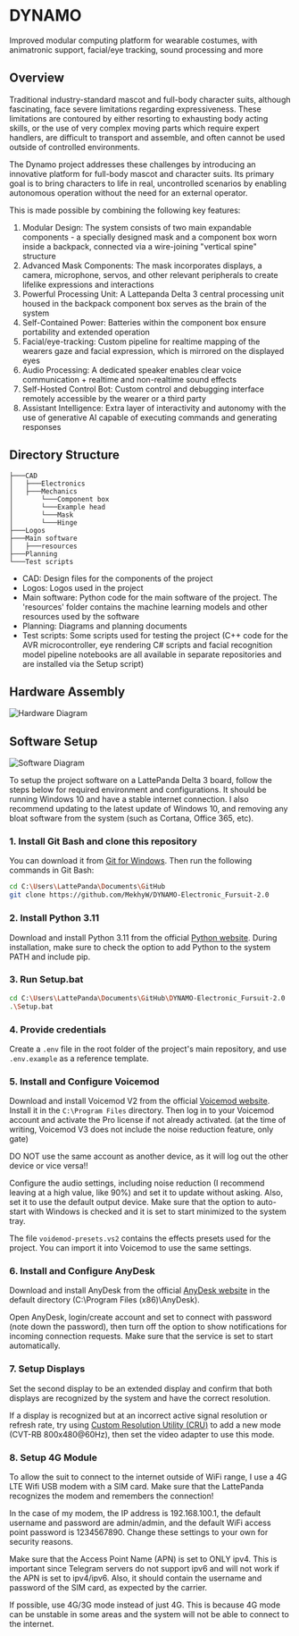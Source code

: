 # DYNAMO

Improved modular computing platform for wearable costumes, with animatronic support, facial/eye tracking, sound processing and more

## Overview

Traditional industry-standard mascot and full-body character suits, although fascinating, face severe limitations regarding expressiveness. These limitations are contoured by either resorting to exhausting body acting skills, or the use of very complex moving parts which require expert handlers, are difficult to transport and assemble, and often cannot be used outside of controlled environments.

The Dynamo project addresses these challenges by introducing an innovative platform for full-body mascot and character suits. Its primary goal is to bring characters to life in real, uncontrolled scenarios by enabling autonomous operation without the need for an external operator. 

This is made possible by combining the following key features:

1. Modular Design: The system consists of two main expandable components - a specially designed mask and a component box worn inside a backpack, connected via a wire-joining "vertical spine" structure
2. Advanced Mask Components: The mask incorporates displays, a camera, microphone, servos, and other relevant peripherals to create lifelike expressions and interactions
3. Powerful Processing Unit: A Lattepanda Delta 3 central processing unit housed in the backpack component box serves as the brain of the system
4. Self-Contained Power: Batteries within the component box ensure portability and extended operation
5. Facial/eye-tracking: Custom pipeline for realtime mapping of the wearers gaze and facial expression, which is mirrored on the displayed eyes
6. Audio Processing: A dedicated speaker enables clear voice communication + realtime and non-realtime sound effects
7. Self-Hosted Control Bot: Custom control and debugging interface remotely accessible by the wearer or a third party
8. Assistant Intelligence: Extra layer of interactivity and autonomy with the use of generative AI capable of executing commands and generating responses

## Directory Structure

```
├───CAD
│   ├───Electronics
│   ├───Mechanics
│       └───Component box
│       └───Example head
│       └───Mask
│       └───Hinge
├───Logos
├───Main software
│   ├───resources
├───Planning
└───Test scripts
```

- CAD: Design files for the components of the project
- Logos: Logos used in the project
- Main software: Python code for the main software of the project. The 'resources' folder contains the machine learning models and other resources used by the software
- Planning: Diagrams and planning documents
- Test scripts: Some scripts used for testing the project
(C++ code for the AVR microcontroller, eye rendering C# scripts and facial recognition model pipeline notebooks are all available in separate repositories and are installed via the Setup script)

## Hardware Assembly

![Hardware Diagram](Planning/Hardware.png)

## Software Setup

![Software Diagram](Planning/Software.png)

To setup the project software on a LattePanda Delta 3 board, follow the steps below for required environment and configurations. It should be running Windows 10 and have a stable internet connection.
I also recommend updating to the latest update of Windows 10, and removing any bloat software from the system (such as Cortana, Office 365, etc).

### 1. Install Git Bash and clone this repository

You can download it from [Git for Windows](https://gitforwindows.org/).
Then run the following commands in Git Bash:
```bash
cd C:\Users\LattePanda\Documents\GitHub
git clone https://github.com/MekhyW/DYNAMO-Electronic_Fursuit-2.0
```

### 2. Install Python 3.11

Download and install Python 3.11 from the official [Python website](https://www.python.org/). During installation, make sure to check the option to add Python to the system PATH and include pip.

### 3. Run Setup.bat

```bash
cd C:\Users\LattePanda\Documents\GitHub\DYNAMO-Electronic_Fursuit-2.0
.\Setup.bat
```

### 4. Provide credentials

Create a `.env` file in the root folder of the project's main repository, and use `.env.example` as a reference template.

### 5. Install and Configure Voicemod

Download and install Voicemod V2 from the official [Voicemod website](https://www.voicemod.net/). Install it in the `C:\Program Files` directory. Then log in to your Voicemod account and activate the Pro license if not already activated.
(at the time of writing, Voicemod V3 does not include the noise reduction feature, only gate)

DO NOT use the same account as another device, as it will log out the other device or vice versa!!

Configure the audio settings, including noise reduction (I recommend leaving at a high value, like 90%) and set it to update without asking. Also, set it to use the default output device. Make sure that the option to auto-start with Windows is checked and it is set to start minimized to the system tray.

The file `voidemod-presets.vs2` contains the effects presets used for the project. You can import it into Voicemod to use the same settings.

### 6. Install and Configure AnyDesk

Download and install AnyDesk from the official [AnyDesk website](https://anydesk.com/) in the default directory (C:\Program Files (x86)\AnyDesk). 

Open AnyDesk, login/create account and set to connect with password (note down the password), then turn off the option to show notifications for incoming connection requests.
Make sure that the service is set to start automatically.

### 7. Setup Displays

Set the second display to be an extended display and confirm that both displays are recognized by the system and have the correct resolution.

If a display is recognized but at an incorrect active signal resolution or refresh rate, try using [Custom Resolution Utility (CRU)](https://customresolutionutility.net/) to add a new mode (CVT-RB 800x480@60Hz), then set the video adapter to use this mode.

### 8. Setup 4G Module

To allow the suit to connect to the internet outside of WiFi range, I use a 4G LTE Wifi USB modem with a SIM card. Make sure that the LattePanda recognizes the modem and remembers the connection!

In the case of my modem, the IP address is 192.168.100.1, the default username and password are admin/admin, and the default WiFi access point password is 1234567890. Change these settings to your own for security reasons.

Make sure that the Access Point Name (APN) is set to ONLY ipv4. This is important since Telegram servers do not support ipv6 and will not work if the APN is set to ipv4/ipv6. Also, it should contain the username and password of the SIM card, as expected by the carrier.

If possible, use 4G/3G mode instead of just 4G. This is because 4G mode can be unstable in some areas and the system will not be able to connect to the internet.
